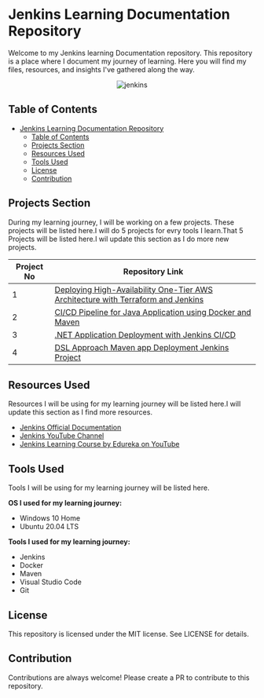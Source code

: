 # Jenkins Learning Documentation Repository
Welcome to my Jenkins learning Documentation repository. This repository is a place where I document my journey of learning. Here you will find my files, resources, and insights I've gathered along the way.

<p align="center">
    <img src="https://github.com/mathesh-me/jenkins-learning/assets/144098846/9008b196-5694-4a01-943c-21cb4039f244" alt="jenkins" />
</p>


## Table of Contents

- [Jenkins Learning Documentation Repository](#jenkins-learning-documentation-repository)
  - [Table of Contents](#table-of-contents)
  - [Projects Section](#projects-section)
  - [Resources Used](#resources-used)
  - [Tools Used](#tools-used)
  - [License](#license)
  - [Contribution](#contribution)

## Projects Section
During my learning journey, I will be working on a few projects. These projects will be listed here.I will do 5 projects for evry tools I learn.That 5 Projects will be listed here.I wil update this section as I do more new projects.

| Project No | Repository Link |
| ------ | ------ |
| 1 | [Deploying High-Availability One-Tier AWS Architecture with Terraform and Jenkins](https://github.com/mathesh-me/aws-ha-deployment-jenkins-terraform) |
| 2 | [CI/CD Pipeline for Java Application using Docker and Maven](https://github.com/mathesh-me/ci-cd-pipeline-docker-maven) |
| 3 | [.NET Application Deployment with Jenkins CI/CD](https://github.com/mathesh-me/ci-cd-dotnet-app-deployment) |
| 4 | [DSL Approach Maven app Deployment Jenkins Project ](https://github.com/mathesh-me/dsl-approach-jenkins-project) |

## Resources Used
Resources I will be using for my learning journey will be listed here.I will update this section as I find more resources.

- [Jenkins Official Documentation](https://www.jenkins.io/doc/)
- [Jenkins YouTube Channel](https://www.youtube.com/user/jenkinsci)
- [Jenkins Learning Course by Edureka on YouTube](https://www.youtube.com/watch?v=QIhRgW7OhPY)

## Tools Used
Tools I will be using for my learning journey will be listed here.

**OS I used for my learning journey:**
- Windows 10 Home
- Ubuntu 20.04 LTS

**Tools I used for my learning journey:**
- Jenkins
- Docker
- Maven
- Visual Studio Code
- Git

## License
This repository is licensed under the MIT license. See LICENSE for details.

## Contribution
Contributions are always welcome! Please create a PR to contribute to this repository.